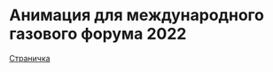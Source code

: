 # Анимация для международного газового форума 2022
[Страничка](https://cyberqostya.github.io/pmif2022/)
